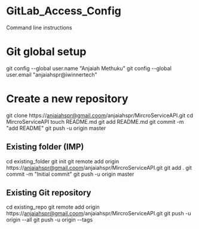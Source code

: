 # GitLab_Access_Config


Command line instructions

# Git global setup
git config --global user.name "Anjaiah Methuku"
git config --global user.email "anjaiahspr@iwinnertech"

# Create a new repository
git clone https://anjaiahspr@gmail.coom/anjaiahspr/MircroServiceAPI.git
cd MircroServiceAPI
touch README.md
git add README.md
git commit -m "add README"
git push -u origin master



##  Existing folder  (IMP)

cd existing_folder
git init
git remote add origin https://anjaiahspr@gmail.coom/anjaiahspr/MircroServiceAPI.git
git add .
git commit -m "Initial commit"
git push -u origin master

## Existing Git repository
cd existing_repo
git remote add origin https://anjaiahspr@gmail.coom/anjaiahspr/MircroServiceAPI.git
git push -u origin --all
git push -u origin --tags
